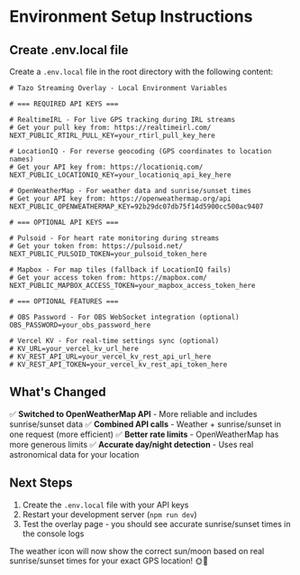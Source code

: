 # Environment Setup Instructions

## Create .env.local file

Create a `.env.local` file in the root directory with the following content:

```env
# Tazo Streaming Overlay - Local Environment Variables

# === REQUIRED API KEYS ===

# RealtimeIRL - For live GPS tracking during IRL streams
# Get your pull key from: https://realtimeirl.com/
NEXT_PUBLIC_RTIRL_PULL_KEY=your_rtirl_pull_key_here

# LocationIQ - For reverse geocoding (GPS coordinates to location names)
# Get your API key from: https://locationiq.com/
NEXT_PUBLIC_LOCATIONIQ_KEY=your_locationiq_api_key_here

# OpenWeatherMap - For weather data and sunrise/sunset times
# Get your API key from: https://openweathermap.org/api
NEXT_PUBLIC_OPENWEATHERMAP_KEY=92b29dc07db75f14d5900cc500ac9407

# === OPTIONAL API KEYS ===

# Pulsoid - For heart rate monitoring during streams
# Get your token from: https://pulsoid.net/
NEXT_PUBLIC_PULSOID_TOKEN=your_pulsoid_token_here

# Mapbox - For map tiles (fallback if LocationIQ fails)
# Get your access token from: https://mapbox.com/
NEXT_PUBLIC_MAPBOX_ACCESS_TOKEN=your_mapbox_access_token_here

# === OPTIONAL FEATURES ===

# OBS Password - For OBS WebSocket integration (optional)
OBS_PASSWORD=your_obs_password_here

# Vercel KV - For real-time settings sync (optional)
# KV_URL=your_vercel_kv_url_here
# KV_REST_API_URL=your_vercel_kv_rest_api_url_here
# KV_REST_API_TOKEN=your_vercel_kv_rest_api_token_here
```

## What's Changed

✅ **Switched to OpenWeatherMap API** - More reliable and includes sunrise/sunset data
✅ **Combined API calls** - Weather + sunrise/sunset in one request (more efficient)
✅ **Better rate limits** - OpenWeatherMap has more generous limits
✅ **Accurate day/night detection** - Uses real astronomical data for your location

## Next Steps

1. Create the `.env.local` file with your API keys
2. Restart your development server (`npm run dev`)
3. Test the overlay page - you should see accurate sunrise/sunset times in the console logs

The weather icon will now show the correct sun/moon based on real sunrise/sunset times for your exact GPS location! 🌞🌙
